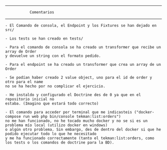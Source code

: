 ------------------------------------------------------
               Comentarios                   
------------------------------------------------------

    - El Comando de consola, el Endpoint y los Fixtures se han dejado en src/

    - Los tests se han creado en tests/

    - Para el comando de consola se ha creado un transformer que recibe un array de Order
    y devuelve un string con el formato pedido.

    - Para el endpoint se ha creado un transformer que crea un array de un Order

    - Se podían haber creado 2 value object, uno para el id de order y otro para el name
    no se ha hecho por no complicar el ejercicio.

    - He instaldo y configurado el Doctrine des de 0 ya que en el repositorio inicial no
    estaba. (Imagino que estará todo correcto)

    - El comando para acceder por terminal que me indicasteis ("docker-compose run web php bin/console tekman:list:orders") 
    no me han funcionado, no he tocado mucho docker y no se si es un problema mío local (utilizo docker en windows)
    o algún otro problema. Sin embargo, des de dentro del docker si que he podido ejecutar todo lo que he necesitado
    y me ha funcionado correctamente (tanto el tekman:list:orders, como los tests o los comandos de doctrine para la BD).
